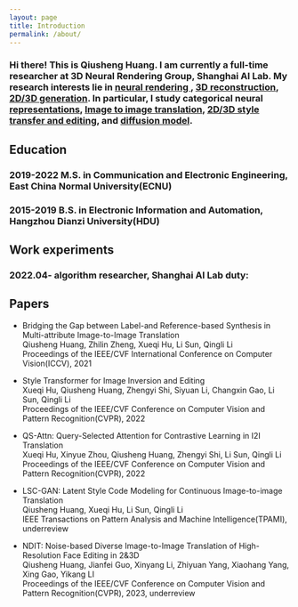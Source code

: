 ```yaml
---
layout: page
title: Introduction
permalink: /about/
---
```

### Hi there! This is Qiusheng Huang. I am currently a full-time researcher at 3D Neural Rendering Group, Shanghai AI Lab. My research interests lie in <u> neural rendering </u>, <u>3D reconstruction</u>, <u>2D/3D generation</u>. In particular, I study categorical neural <u>representations</u>, <u>Image to image translation</u>, <u>2D/3D style transfer and editing</u>, and <u>diffusion model</u>.

## Education

### 2019-2022    M.S. in Communication and Electronic Engineering, East China Normal University(ECNU)

### 2015-2019 B.S. in Electronic Information and Automation, Hangzhou Dianzi University(HDU)

## Work experiments

### 2022.04-  algorithm researcher, Shanghai AI Lab  duty:

## Papers

- Bridging the Gap between Label-and Reference-based Synthesis in Multi-attribute Image-to-Image Translation  
    Qiusheng Huang, Zhilin Zheng, Xueqi Hu, Li Sun, Qingli Li  
    Proceedings of the IEEE/CVF International Conference on Computer Vision(ICCV), 2021

- Style Transformer for Image Inversion and Editing  
    Xueqi Hu, Qiusheng Huang, Zhengyi Shi, Siyuan Li, Changxin Gao, Li Sun, Qingli Li  
    Proceedings of the IEEE/CVF Conference on Computer Vision and Pattern Recognition(CVPR), 2022

- QS-Attn: Query-Selected Attention for Contrastive Learning in I2I Translation  
    Xueqi Hu, Xinyue Zhou, Qiusheng Huang, Zhengyi Shi, Li Sun, Qingli Li  
    Proceedings of the IEEE/CVF Conference on Computer Vision and Pattern Recognition(CVPR), 2022

- LSC-GAN: Latent Style Code Modeling for Continuous Image-to-image Translation  
    Qiusheng Huang, Xueqi Hu, Li Sun, Qingli Li  
    IEEE Transactions on Pattern Analysis and Machine Intelligence(TPAMI), underreview

- NDIT: Noise-based Diverse Image-to-Image Translation of High-Resolution Face Editing in 2&3D  
    Qiusheng Huang, Jianfei Guo, Xinyang Li, Zhiyuan Yang, Xiaohang Yang, Xing Gao, Yikang LI  
    Proceedings of the IEEE/CVF Conference on Computer Vision and Pattern Recognition(CVPR), 2023, underreview

<!-- ### Bold

**This is a context in Bold.**

**这是一段加粗的文字。**

### Italics

*This is a context in italics.*

*这是一段倾斜的文字。*

### Underline

<u>This is a context in Underline.</u>

<u>这是一段加有下划线的文字。</u>

### Strikethrough

~~This is a context in Underline.~~

~~这是一段加有删除线的文字。~~

### Hyperlink

[Homepage](https://github.com/Fentaniao/Liquid)

[Download](https://github.com/Fentaniao/Liquid/releases)

### Quote

> This is a Quote.
>
> This is a Quote, too.

## Code

### Code Block

```html
<!DOCTYPE html>
<html>
    <head>
        <title>Hello, World!</title>
    </head>
    <body>
        <p>This is an example of a simple HTML page with one paragraph.</p>
    </body>
</html>
```

### Inline Code

This is `print("the inline code")`.

## List and Table

### Task List

- [ ] Undo
- [x] Done

### Ordered List

1. First
2. Second

### Unordered List

- Hello, world!
- Hello, world!

### Table

| Matrix |  1   |  2   |  3   |
| :----: | :--: | :--: | :--: |
|   1    |  11  |  12  |  13  |
|   2    |  21  |  22  |  23  |
|   3    |  31  |  32  |  33  |

## Math

Only when you enable `markdown extended syntax` in the setting of Typora, you can see the rendering of this module.

### Formula Block

$$
a x^2 + b x + c = 0
$$

### Inline Formula

Line: $y=ax+b$.

CO~2~ is a kind of gas in the air.

# 🕘 会议记录： 添加事件名称

# 2019-03-02

****
## 与会者

@提及您自己并添加其他人


## 议程
- 会议议程


## 讨论
- 我们实际讨论的内容


## 操作项目

- [ ] 我们来完成这项任务 @某人 -->
